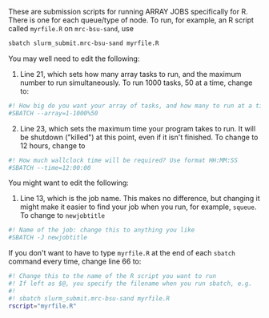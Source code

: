 These are submission scripts for running ARRAY JOBS specifically for R. There is one for each queue/type of node. To run, for example, an R script called `myrfile.R` on `mrc-bsu-sand`, use

```sh
sbatch slurm_submit.mrc-bsu-sand myrfile.R
```

You may well need to edit the following:

1. Line 21, which sets how many array tasks to run, and the maximum number to run simultaneously. To run 1000 tasks, 50 at a time, change to:

```sh
#! How big do you want your array of tasks, and how many to run at a time
#SBATCH --array=1-1000%50
```

2. Line 23, which sets the maximum time your program takes to run. It will be shutdown ("killed") at this point, even if it isn't finished. To change to 12 hours, change to

```sh
#! How much wallclock time will be required? Use format HH:MM:SS
#SBATCH --time=12:00:00
```

You might want to edit the following:

1. Line 13, which is the job name. This makes no difference, but changing it might make it easier to find your job when you run, for example, `squeue`. To change to `newjobtitle`

```sh
#! Name of the job: change this to anything you like
#SBATCH -J newjobtitle
```


If you don't want to have to type `myrfile.R` at the end of each `sbatch` command every time, change line 66 to:

```sh
#! Change this to the name of the R script you want to run
#! If left as $@, you specify the filename when you run sbatch, e.g.
#!
#! sbatch slurm_submit.mrc-bsu-sand myrfile.R
rscript="myrfile.R"
```
